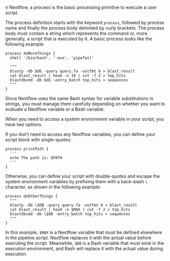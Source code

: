 n Nextflow, a process is the basic processing primitive to execute a user script.

The process definition starts with the keyword `process`, followed by process name and finally the process body delimited by curly brackets. The process body must contain a string which represents the command or, more generally, a script that is executed by it. A basic process looks like the following example:

```
process doMoreThings {
  shell '/bin/bash', '-euo', 'pipefail'

  """
  blastp -db $db -query query.fa -outfmt 6 > blast_result
  cat blast_result | head -n 10 | cut -f 2 > top_hits
  blastdbcmd -db $db -entry_batch top_hits > sequences
  """
}
```

Since Nextflow uses the same Bash syntax for variable substitutions in strings, you must manage them carefully depending on whether you want to evaluate a Nextflow variable or a Bash variable.

When you need to access a system environment variable in your script, you have two options.

If you don’t need to access any Nextflow variables, you can define your script block with single-quotes:
```
process printPath {
  '''
  echo The path is: $PATH
  '''
}
```
Otherwise, you can define your script with double-quotes and escape the system environment variables by prefixing them with a back-slash `\` character, as shown in the following example:

```
process doOtherThings {
  """
  blastp -db \$DB -query query.fa -outfmt 6 > blast_result
  cat blast_result | head -n $MAX | cut -f 2 > top_hits
  blastdbcmd -db \$DB -entry_batch top_hits > sequences
  """
}
```
In this example, `$MAX` is a Nextflow variable that must be defined elsewhere in the pipeline script. Nextflow replaces it with the actual value before executing the script. Meanwhile, `$DB` is a Bash variable that must exist in the execution environment, and Bash will replace it with the actual value during execution.




